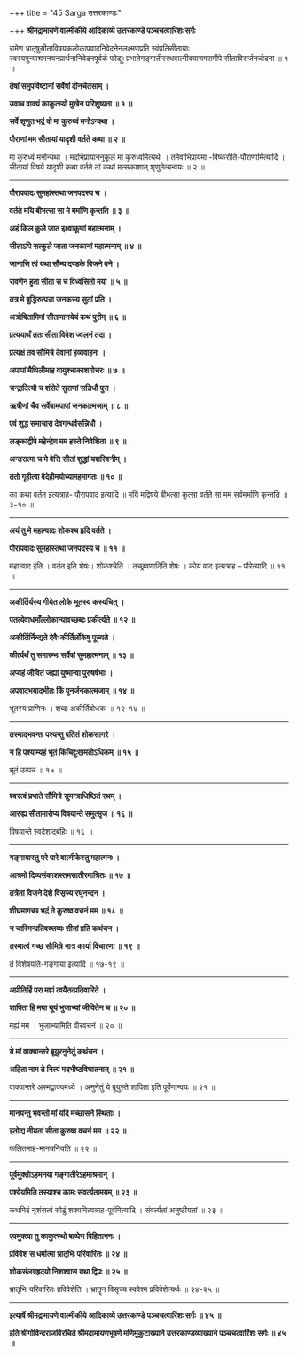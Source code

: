 +++
title = "45 Sarga उत्तरकाण्डः"

+++
**श्रीमद्रामायणे वाल्मीकीये आदिकाव्ये उत्तरकाण्डे पञ्चचत्वारिंशः सर्गः**

रामेण भ्रातृषुसीताविषयकलोकापवादनिवेदनेनलक्ष्मणप्रति स्वंप्रतिसीतायाः स्वस्यमुन्याश्रमनयनप्रार्थनानिवेदनपूर्वकं परेद्युः प्रभातेगङ्गातीरस्थवाल्मीक्याश्रमसमीपे सीताविसर्जनचोदना ॥ १ ॥

**तेषां समुपविष्टानां सर्वेषां दीनचेतसाम् ।**

**उवाच वाक्यं काकुत्स्यो मुखेन परिशुष्यता ॥ १ ॥**

**सर्वे शृणुत भद्रं वो मा कुरुध्वं मनोऽन्यथा ।**

**पौराणां मम सीतायां यादृशी वर्तते कथा ॥ २ ॥**

मा कुरुध्वं मनोन्यथा । मदभिप्रायाननुकूलं मा कुरुध्वमित्यर्थः । तमेवाभिप्रायमा -विष्करोति-पौराणामित्यादि । सीतायां विषये यादृशी कथा वर्तते तां कथां मत्सकाशात् शृणुतेत्यन्वयः ॥ २ ॥

****

**पौरापवादः सुमहांस्तथा जनपदस्य च ।**

**वर्तते मयि बीभत्सा सा मे मर्माणि कृन्तति ॥ ३ ॥**

**अहं किल कुले जात इक्ष्वाकूणां महात्मनाम् ।**

**सीताऽपि सत्कुले जाता जनकानां महात्मनाम् ॥ ४ ॥**

**जानासि त्वं यथा सौम्य दण्डके विजने वने ।**

**रावणेन हुता सीता स च विध्वंसितो मया ॥ ५ ॥**

**तत्र मे बुद्धिरुत्पन्ना जनकस्य सुतां प्रति ।**

**अत्रोषितामिमां सीतामानयेयं कथं पुरीम् ॥ ६ ॥**

**प्रत्ययार्थं ततः सीता विवेश ज्वलनं तदा ।**

**प्रत्यक्षं तव सौमित्रे देवानां हव्यवाहनः ।**

**अपापां मैथिलीमाह वायुश्चाकाशगोचरः ॥ ७ ॥**

**चन्द्रादित्यौ च शंसेते सुराणां सन्निधौ पुरा ।**

**ऋषीणां चैव सर्वेषामपापां जनकात्मजाम् ॥ ८ ॥**

**एवं शुद्ध समाचारा देवगन्धर्वसन्निधौ ।**

**लङ्काद्वीपे महेन्द्रेण मम हस्ते निवेशिता ॥ ९ ॥**

**अन्तरात्मा च मे वेत्ति सीतां शुद्धां यशस्विनीम् ।**

**ततो गृहीत्वा वैदेहीमयोध्यामहमागतः ॥ १० ॥**

का कथा वर्तत इत्यत्राह- पौरापवाद इत्यादि ॥ मयि मद्विषये बीभत्सा कुत्सा वर्तते सा मम सर्वमर्माणि कृन्तति ॥ ३-१० ॥

****

**अयं तु मे महान्वादः शोकश्च हृदि वर्तते ।**

**पौरापवादः सुमहांस्तथा जनपदस्य च ॥ ११ ॥**

महान्वाद इति । वर्तत इति शेषः। शोकश्चेति । तच्छ्रवणादिति शेषः । कोयं वाद इत्यत्राह – पौरेत्यादि ॥ ११ ॥

****

**अकीर्तिर्यस्य गीयेत लोके भूतस्य कस्यचित् ।**

**पतत्येवाधमाँल्लोकान्यावच्छब्दः प्रकीर्त्यते ॥ १२ ॥**

**अकीर्तिर्निन्द्यते देवैः कीर्तिर्लोकेषु पूज्यते ।**

**कीर्त्यर्थं तु समारम्भः सर्वेषां सुमहात्मनाम् ॥ १३ ॥**

**अप्यहं जीवितं जह्यां युष्मान्वा पुरुषर्षभाः ।**

**अपवादभयाद्भीतः किं पुनर्जनकात्मजाम् ॥ १४ ॥**

भूतस्य प्राणिनः । शब्दः अकीर्तिबोधकः ॥ १२-१४ ॥

****

**तस्माद्भवन्तः पश्यन्तु पतितं शोकसागरे ।**

**न हि पश्याम्यहं भूतं किंचिद्दुःखमतोऽधिकम् ॥ १५ ॥**

भूतं उत्पन्नं ॥ १५ ॥

****

**श्वस्त्वं प्रभाते सौमित्रे सुमन्त्राधिष्ठितं रथम् ।**

**आरुह्य सीतामारोप्य विषयान्ते समुत्सृज ॥ १६ ॥**

विषयान्ते स्वदेशाद्बहिः ॥ १६ ॥

****

**गङ्गायास्तु परे पारे वाल्मीकेस्तु महात्मनः ।**

**आश्रमो दिव्यसंकाशस्तमसातीरमाश्रितः ॥ १७ ॥**

**तत्रैतां विजने देशे विसृज्य रघुनन्दन ।**

**शीघ्रमागच्छ भद्रं ते कुरुष्व वचनं मम ॥ १८ ॥**

**न चास्मिन्प्रतिवक्तव्यः सीतां प्रति कथंचन ।**

**तस्मात्वं गच्छ सौमित्रे नात्र कार्या विचारणा ॥ १९ ॥**

तं विशेषयति-गङ्गाया इत्यादि ॥ १७-१९ ॥

****

**अप्रीतिर्हि परा मह्यं त्वयैतत्प्रतिवारिते ।**

**शापिता हि मया यूयं भुजाभ्यां जीवितेन च ॥ २० ॥**

मह्यं मम । भुजाभ्यामिति वीरवचनं ॥ २० ॥

****

**ये मां वाक्यान्तरे ब्रूयुरनुनेतुं कथंचन ।**

**अहिता नाम ते नित्यं मदभीष्टविघातनात् ॥ २१ ॥**

वाक्यान्तरे अस्मद्वाक्यमध्ये । अनुनेतुं ये ब्रूयुस्ते शापिता इति पूर्वेणान्वयः ॥ २१ ॥

****

**मानयन्तु भवन्तो मां यदि मच्छासने स्थिताः ।**

**इतोद्य नीयतां सीता कुरुष्व वचनं मम ॥ २२ ॥**

फलितमाह-मानयन्त्विति ॥ २२ ॥

****

**पूर्वमुक्तोऽहमनया गङ्गातीरेऽहमाश्रमान् ।**

**पश्येयमिति तस्याश्च कामः संवर्त्यतामयम् ॥ २३ ॥**

कथमिदं नृशंसत्वं सोढुं शक्यमित्यत्राह-पूर्वमित्यादि । संवर्त्यतां अनुष्ठीयतां ॥ २३ ॥

****

**एवमुक्त्वा तु काकुत्स्थो बाष्पेण पिहिताननः ।**

**प्रविवेश स धर्मात्मा भ्रातृभिः परिवारितः ॥ २४ ॥**

**शोकसंलग्रहृदयो निशश्वास यथा द्विपः ॥ २५ ॥**

भ्रातृभिः परिवारितः प्रविवेशेति । भ्रातॄन विसृज्य स्ववेश्म प्रविवेशेत्यर्थः ॥ २४-२५ ॥

****

**इत्यार्षे श्रीमद्रामायणे वाल्मीकीये आदिकाव्ये उत्तरकाण्डे पञ्चचत्वारिंशः सर्गः ॥ ४५** **॥**

**इति श्रीगोविन्दराजविरचिते श्रीमद्रामायणभूषणे मणिमुकुटाख्याने उत्तरकाण्डव्याख्याने पञ्चचत्वारिंशः सर्गः ॥ ४५ ॥**
